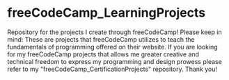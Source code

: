 # freeCodeCamp_LearningProjects
Repository for the projects I create through freeCodeCamp!
Please keep in mind: These are projects that freeCodeCamp utilizes to teach the fundamentals of programming offered on their website.
If you are looking for my freeCodeCamp projects that allows me greater creative and technical freedom to express my programming and design prowess please refer to my "freeCodeCamp_CertificationProjects" repository.
Thank you!
